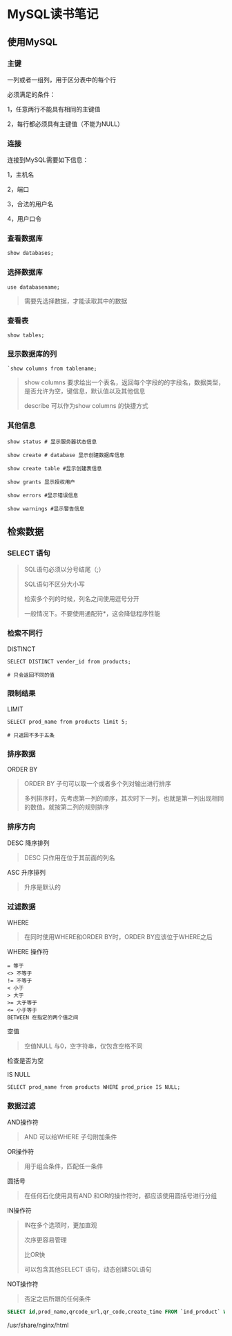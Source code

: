 # MySQL读书笔记

## 使用MySQL

### 主键

一列或者一组列，用于区分表中的每个行

必须满足的条件：

1，任意两行不能具有相同的主键值

2，每行都必须具有主键值（不能为NULL）

### 连接

连接到MySQL需要如下信息：

1，主机名

2，端口

3，合法的用户名

4，用户口令

### 查看数据库

```sql
show databases;
```

### 选择数据库

```
use databasename;
```

> 需要先选择数据，才能读取其中的数据

### 查看表

```
show tables;
```

### 显示数据库的列

```
`show columns from tablename;
```

> show columns 要求给出一个表名，返回每个字段的的字段名，数据类型，是否允许为空，键信息，默认值以及其他信息
>
> describe 可以作为show columns 的快捷方式

### 其他信息

```
show status # 显示服务器状态信息

show create # database 显示创建数据库信息

show create table #显示创建表信息

show grants 显示授权用户

show errors #显示错误信息

show warnings #显示警告信息
```

## 检索数据

### SELECT 语句

> SQL语句必须以分号结尾（;）
>
> SQL语句不区分大小写
>
> 检索多个列的时候，列名之间使用逗号分开
>
> 一般情况下。不要使用通配符*，这会降低程序性能

### 检索不同行

DISTINCT

```
SELECT DISTINCT vender_id from products;

# 只会返回不同的值
```

### 限制结果

LIMIT

```
SELECT prod_name from products limit 5;

# 只返回不多于五条
```

### 排序数据

ORDER BY

> ORDER BY 子句可以取一个或者多个列对输出进行排序
>
> 多列排序时，先考虑第一列的顺序，其次时下一列，也就是第一列出现相同的数值。就按第二列的规则排序

### 排序方向

DESC 降序排列

> DESC 只作用在位于其前面的列名

ASC 升序排列

> 升序是默认的

### 过滤数据

WHERE

> 在同时使用WHERE和ORDER BY时，ORDER BY应该位于WHERE之后

WHERE 操作符

```
= 等于
<> 不等于
!= 不等于
< 小于
> 大于
>= 大于等于
<= 小于等于
BETWEEN 在指定的两个值之间
```

空值

> 空值NULL 与0，空字符串，仅包含空格不同

检查是否为空

IS NULL

```
SELECT prod_name from products WHERE prod_price IS NULL;
```

### 数据过滤

AND操作符

> AND 可以给WHERE 子句附加条件

OR操作符

> 用于组合条件，匹配任一条件

圆括号

> 在任何石化使用具有AND 和OR的操作符时，都应该使用圆括号进行分组

IN操作符

> IN在多个选项时，更加直观
>
> 次序更容易管理
>
> 比OR快
>
> 可以包含其他SELECT 语句，动态创建SQL语句

NOT操作符

> 否定之后所跟的任何条件

```sql
SELECT id,prod_name,qrcode_url,qr_code,create_time FROM `ind_product` WHERE DATE(create_time) BETWEEN DATE('2021-04-13 00:00:00') AND DATE('2021-04-14 00:00:00');
```

/usr/share/nginx/html

